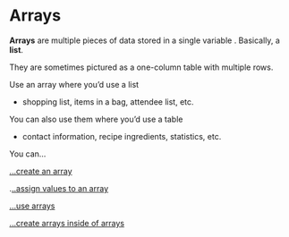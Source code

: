 # Arrays

**Arrays** are multiple pieces of data stored in a single variable . Basically, a **list**.

They are sometimes pictured as a one-column table with multiple rows.

Use an array where you’d use a list

* shopping list, items in a bag, attendee list, etc.

You can also use them where you’d use a table

* contact information, recipe ingredients, statistics, etc. 

You can...

[...create an array](creating-arrays.md)

.[..assign values to an array](assigning-values-to-arrays.md)

[...use arrays](using-array-elements.md)

[...create arrays inside of arrays](multi-dimensional-arrays.md)


